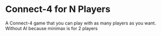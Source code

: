 # Connect-4 for N Players

A Connect-4 game that you can play with as many players as you want. Without AI because minimax is for 2 players
